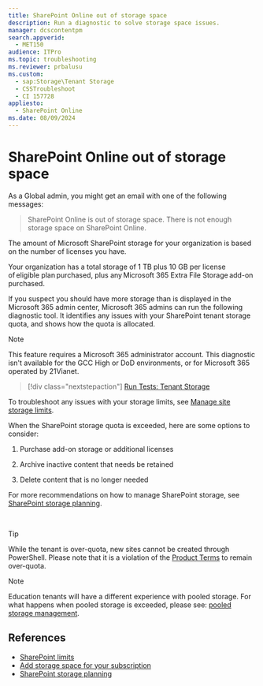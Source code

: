 ```yaml
---
title: SharePoint Online out of storage space
description: Run a diagnostic to solve storage space issues.
manager: dcscontentpm
search.appverid: 
  - MET150
audience: ITPro
ms.topic: troubleshooting
ms.reviewer: prbalusu
ms.custom: 
  - sap:Storage\Tenant Storage
  - CSSTroubleshoot
  - CI 157728
appliesto: 
  - SharePoint Online
ms.date: 08/09/2024
---
```


# SharePoint Online out of storage space

<!-- This article has been reviewed and approved for the specific use of global admin perms.  -->

As a Global admin, you might get an email with one of the following messages:

> SharePoint Online is out of storage space.
> There is not enough storage space on SharePoint Online.

The amount of Microsoft SharePoint storage for your organization is based on the number of licenses you have.

Your organization has a total storage of 1 TB plus 10 GB per license of eligible plan purchased, plus any Microsoft 365 Extra File Storage add-on purchased.

If you suspect you should have more storage than is displayed in the Microsoft 365 admin center, Microsoft 365 admins can run the following diagnostic tool. It identifies any issues with your SharePoint tenant storage quota, and shows how the quota is allocated.

> [!NOTE]
> This feature requires a Microsoft 365 administrator account. This diagnostic isn't available for the GCC High or DoD environments, or for Microsoft 365 operated by 21Vianet.

> [!div class="nextstepaction"]
> [Run Tests: Tenant Storage](https://aka.ms/PillarTenantStorage)

To troubleshoot any issues with your storage limits, see [Manage site storage limits](/sharepoint/manage-site-collection-storage-limits).

When the SharePoint storage quota is exceeded, here are some options to consider: 

1. Purchase add-on storage or additional licenses

1. Archive inactive content that needs be retained

1. Delete content that is no longer needed 

For more recommendations on how to manage SharePoint storage, see [SharePoint storage planning](/sharepoint/sharepoint-storage-planning). 

 

> [!TIP]
> While the tenant is over-quota, new sites cannot be created through PowerShell. Please note that it is a violation of the [Product Terms](https://www.microsoft.com/licensing/terms/en-US/productoffering/SharePointOnline/MCA?msockid=24d26293f5aa60550ff1771bf487610c) to remain over-quota. 

> [!NOTE]
> Education tenants will have a different experience with pooled storage. For what happens when pooled storage is exceeded, please see: [pooled storage management](/microsoft-365/education/deploy/pooled-storage-management).

## References

- [SharePoint limits](/office365/servicedescriptions/sharepoint-online-service-description/sharepoint-online-limits)
- [Add storage space for your subscription](/microsoft-365/commerce/add-storage-space)
- [SharePoint storage planning](/sharepoint/sharepoint-storage-planning)
